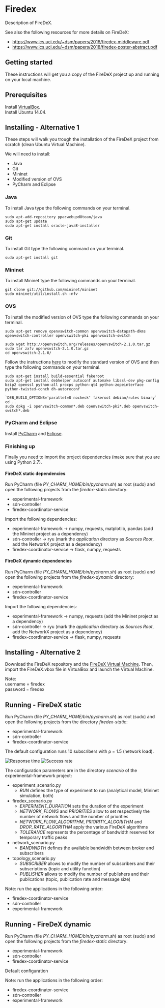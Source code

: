 # Firedex

Description of FireDeX.

See also the following resources for more details on FireDeX:
- https://www.ics.uci.edu/~dsm/papers/2018/firedex-middleware.pdf
- https://www.ics.uci.edu/~dsm/papers/2018/firedex-poster-abstract.pdf

## Getting started
These instructions will get you a copy of the FireDeX project up and running on your local machine. 

## Prerequisites

Install [VirtualBox](https://www.virtualbox.org/).  
Install Ubuntu 14.04.

## Installing - Alternative 1
These steps will walk you trough the installation of the FireDeX project from scratch (clean Ubuntu Virtual Machine).  

We will need to install:
- Java
- Git
- Mininet
- Modified version of OVS
- PyCharm and Eclipse

### Java
To install Java type the following commands on your terminal.

```
sudo apt-add-repository ppa:webupd8team/java
sudo apt-get update
sudo apt-get install oracle-java8-installer
```

### Git
To install Git type the following command on your terminal.

```
sudo apt-get install git
```

### Mininet
To install Mininet type the following commands on your terminal.

```
git clone git://github.com/mininet/mininet
sudo mininet/util/install.sh -nfv
```

### OVS
To install the modified version of OVS type the following commands on your terminal.

```
sudo apt-get remove openvswitch-common openvswitch-datapath-dkms openvswitch-controller openvswitch-pki openvswitch-switch  

sudo wget http://openvswitch.org/releases/openvswitch-2.1.0.tar.gz
sudo tar zxfv openvswitch-2.1.0.tar.gz
cd openvswitch-2.1.0/
```

Follow the instructions [here](https://github.com/saeenali/openvswitch/wiki/Stochastic-Switching-using-Open-vSwitch-in-Mininet) to modify the standard version of OVS and then type the following commands on your terminal.

```
sudo apt-get install build-essential fakeroot
sudo apt-get install debhelper autoconf automake libssl-dev pkg-config bzip2 openssl python-all procps python-qt4 python-zopeinterface python-twisted-conch dh-autoreconf  

`DEB_BUILD_OPTIONS='parallel=8 nocheck' fakeroot debian/rules binary`
cd ..
sudo dpkg -i openvswitch-common*.deb openvswitch-pki*.deb openvswitch-switch*.deb
```

### PyCharm and Eclipse
Install [PyCharm](https://www.jetbrains.com/pycharm/) and [Eclipse](https://www.eclipse.org/).

### Finishing up
Finally you need to import the project dependencies (make sure that you are using Python 2.7).

#### FireDeX static dependencies
Run PyCharm (file _PY_CHARM_HOME/bin/pycharm.sh_) as root (sudo) and open the following projects from the _firedex-static_ directory:
- experimental-framework
- sdn-controller
- firedex-coordinator-service

Import the following dependencies:
- experimental-framework -> numpy, requests, matplotlib, pandas (add the Mininet project as a dependency)
- sdn-controller -> ryu (mark the _application_ directory as _Sources Root_, add the NetworkX project as a dependency)
- firedex-coordinator-service -> flask, numpy, requests

#### FireDeX dynamic dependencies

Run PyCharm (file _PY_CHARM_HOME/bin/pycharm.sh_) as root (sudo) and open the following projects from the _firedex-dynamic_ directory:
- experimental-framework
- sdn-controller
- firedex-coordinator-service

Import the following dependencies:
- experimental-framework -> numpy, requests (add the Mininet project as a dependency)
- sdn-controller -> ryu (mark the _application_ directory as _Sources Root_, add the NetworkX project as a dependency)
- firedex-coordinator-service -> flask, numpy, requests

## Installing - Alternative 2
Download the FireDeX repository and the [FireDeX Virtual Machine](xxx). Then, import the FireDeX.vbox file in VirtualBox and launch the Virtual Machine.

Note:  
username = firedex  
password = firedex

## Running - FireDeX static
Run PyCharm (file _PY_CHARM_HOME/bin/pycharm.sh_) as root (sudo) and open the following projects from the directory _firedex-static_:
- experimental-framework
- sdn-controller
- firedex-coordinator-service

The default configuration runs 10 subscribers with ρ = 1.5 (network load).

![Response time](https://github.com/boulouk/firedex/blob/master/documentation/static-response-time.png)
![Success rate](https://github.com/boulouk/firedex/blob/master/documentation/static-success-rate.png)

The configuration parameters are in the directory _scenario_ of the experimental-framework project:
- experiment_scenario.py
  - _RUN_ defines the type of experiment to run (analytical model, Mininet simulation, both)
- firedex_scenario.py
  - _EXPERIMENT_DURATION_ sets the duration of the experiment
  - _NETWORK_FLOWS_ and _PRIORITIES_ allow to set respectively the number of network flows and the number of priorities
  - _NETWORK_FLOW_ALGORITHM_, _PRIORITY_ALGORITHM_ and _DROP_RATE_ALGORITHM_ apply the various FireDeX algorithms
  - _TOLERANCE_ represents the percentage of bandwidth reserved for temporary traffic peaks
- network_scenario.py
  - _BANDWIDTH_ defines the available bandwidth between broker and subscribers
- topology_scenario.py
  - _SUBSCRIBER_ allows to modify the number of subscribers and their subscriptions (topic and utility function)
  - _PUBLISHER_ allows to modify the number of publishers and their publications (topic, publication rate and message size)

Note: run the applications in the following order:
- firedex-coordinator-service
- sdn-controller
- experimental-framework

## Running - FireDeX dynamic
Run PyCharm (file _PY_CHARM_HOME/bin/pycharm.sh_) as root (sudo) and open the following projects from the _firedex-static_ directory:
- experimental-framework
- sdn-controller
- firedex-coordinator-service

Default configuration

Note: run the applications in the following order:
- firedex-coordinator-service
- sdn-controller
- experimental-framework
